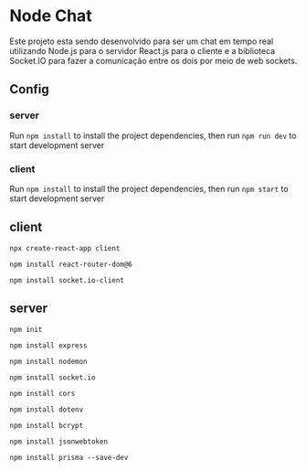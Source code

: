 # Node Chat

Este projeto esta sendo desenvolvido para ser um chat em tempo real utilizando Node.js para o servidor React.js para o cliente e a biblioteca Socket.IO para fazer a comunicação entre os dois por meio de web sockets.

## Config

### server

Run `npm install` to install the project dependencies, then run `npm run dev` to start development server

### client

Run `npm install` to install the project dependencies, then run `npm start` to start development server
## client

`npx create-react-app client`

`npm install react-router-dom@6`

`npm install socket.io-client`


## server

`npm init`

`npm install express`

`npm install nodemon`

`npm install socket.io`

`npm install cors`

`npm install dotenv`

`npm install bcrypt`

`npm install jsonwebtoken`

`npm install prisma --save-dev`